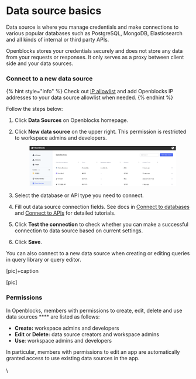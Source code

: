 # Data source basics

Data source is where you manage credentials and make connections to various popular databases such as PostgreSQL, MongoDB, Elasticsearch and all kinds of internal or third party APIs.&#x20;

Openblocks stores your credentials securely and does not store any data from your requests or responses. It only serves as a proxy between client side and your data sources.

### Connect to a new data source

{% hint style="info" %}
Check out [IP allowlist](ip-allowlist.md) and add Openblocks IP addresses to your data source allowlist when needed.
{% endhint %}

Follow the steps below:

1. Click **Data Sources** on Openblocks homepage.
2.  Click **New data source** on the upper right. This permission is restricted to workspace admins and developers.

    <figure><img src="../.gitbook/assets/screenshot-20221109-190716.png" alt=""><figcaption></figcaption></figure>
3. Select the database or API type you need to connect.
4. Fill out data source connection fields. See docs in [Connect to databases](connect-to-databases/) and [Connect to APIs](connect-to-apis/) for detailed tutorials.
5. Click **Test the connection** to check whether you can make a successful connection to data source based on current settings.
6. Click **Save**.

You can also connect to a new data source when creating or editing queries in query library or query editor.

\[pic]+caption

\[pic]

### Permissions

In Openblocks, members with permissions to create, edit, delete and use data sources **** are listed as follows:

* **Create:** workspace admins and developers
* **Edit** or **Delete:** data source creators and workspace admins
* **Use**: workspace admins and developers

In particular, members with permissions to edit an app are automatically granted access to use existing data sources in the app.\
\
\
